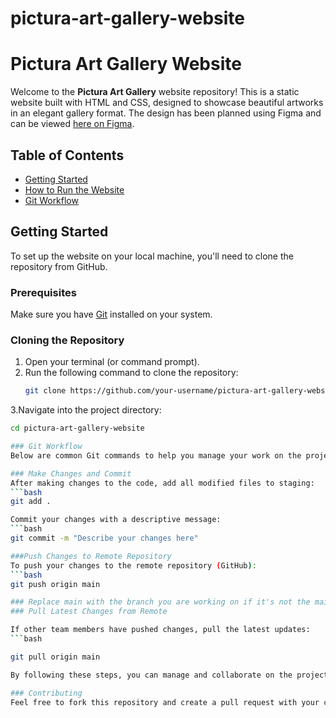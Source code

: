 # pictura-art-gallery-website
# Pictura Art Gallery Website

Welcome to the **Pictura Art Gallery** website repository! This is a static website built with HTML and CSS, designed to showcase beautiful artworks in an elegant gallery format. The design has been planned using Figma and can be viewed [here on Figma](https://www.figma.com/design/XPaT5HJszpD0mg2iFLKL3g/Brush-and-Beyond?node-id=72-205&node-type=frame).

## Table of Contents
- [Getting Started](#getting-started)
- [How to Run the Website](#how-to-run-the-website)
- [Git Workflow](#git-workflow)

## Getting Started

To set up the website on your local machine, you'll need to clone the repository from GitHub.

### Prerequisites

Make sure you have [Git](https://git-scm.com/) installed on your system.

### Cloning the Repository

1. Open your terminal (or command prompt).
2. Run the following command to clone the repository:
   ```bash
   git clone https://github.com/your-username/pictura-art-gallery-website.git

3.Navigate into the project directory:
  ```bash
  cd pictura-art-gallery-website

### Git Workflow
Below are common Git commands to help you manage your work on the project.

### Make Changes and Commit
After making changes to the code, add all modified files to staging:
```bash
  git add .

Commit your changes with a descriptive message:
```bash
  git commit -m "Describe your changes here"

###Push Changes to Remote Repository
To push your changes to the remote repository (GitHub):
```bash
  git push origin main

### Replace main with the branch you are working on if it's not the main branch.
### Pull Latest Changes from Remote

If other team members have pushed changes, pull the latest updates:
```bash

  git pull origin main

By following these steps, you can manage and collaborate on the project effectively.

### Contributing
Feel free to fork this repository and create a pull request with your contributions. For major changes, please open an issue first to discuss what you would like to change.